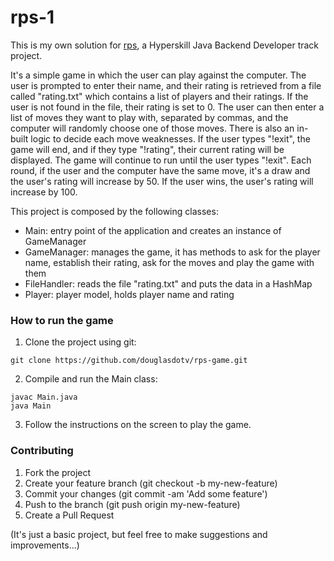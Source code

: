 # rps-1

This is my own solution for [rps](https://hyperskill.org/projects/314?track=12), a Hyperskill Java Backend Developer track project.

It's a simple game in which the user can play against the computer. The user is prompted to enter their name, and their rating is retrieved from a file called "rating.txt" which contains a list of players and their ratings. If the user is not found in the file, their rating is set to 0. The user can then enter a list of moves they want to play with, separated by commas, and the computer will randomly choose one of those moves. There is also an in-built logic to decide each move weaknesses. If the user types "!exit", the game will end, and if they type "!rating", their current rating will be displayed. The game will continue to run until the user types "!exit". Each round, if the user and the computer have the same move, it's a draw and the user's rating will increase by 50. If the user wins, the user's rating will increase by 100.

This project is composed by the following classes:

- Main: entry point of the application and creates an instance of GameManager
- GameManager: manages the game, it has methods to ask for the player name, establish their rating, ask for the moves and play the game with them
- FileHandler: reads the file "rating.txt" and puts the data in a HashMap
- Player: player model, holds player name and rating

### How to run the game
1) Clone the project using git:
```
git clone https://github.com/douglasdotv/rps-game.git
```

2) Compile and run the Main class:
```
javac Main.java
java Main
```

3) Follow the instructions on the screen to play the game.

### Contributing
1. Fork the project
2. Create your feature branch (git checkout -b my-new-feature)
3. Commit your changes (git commit -am 'Add some feature')
4. Push to the branch (git push origin my-new-feature)
5. Create a Pull Request

(It's just a basic project, but feel free to make suggestions and improvements...)
